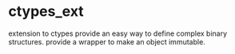 # ctypes_ext
extension to ctypes
provide an easy way to define complex binary structures. 
provide a wrapper to make an object immutable.

